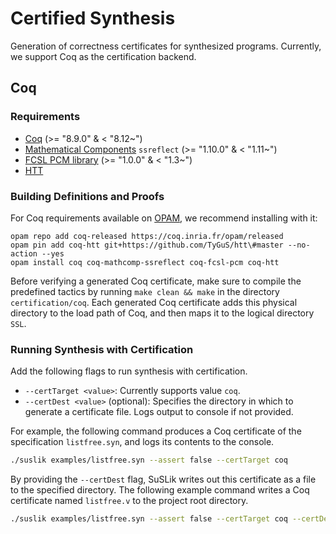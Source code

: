 # Certified Synthesis

Generation of correctness certificates for synthesized programs. Currently, we support Coq as the certification backend.

## Coq

### Requirements

- [Coq](https://coq.inria.fr/) (>= "8.9.0" & < "8.12~")
- [Mathematical Components](http://math-comp.github.io/math-comp/) `ssreflect` (>= "1.10.0" & < "1.11~")
- [FCSL PCM library](https://github.com/imdea-software/fcsl-pcm) (>= "1.0.0" & < "1.3~")
- [HTT](https://github.com/TyGuS/htt)

### Building Definitions and Proofs

For Coq requirements available on [OPAM](https://opam.ocaml.org/doc/Install.html), we recommend installing with it:

```
opam repo add coq-released https://coq.inria.fr/opam/released
opam pin add coq-htt git+https://github.com/TyGuS/htt\#master --no-action --yes
opam install coq coq-mathcomp-ssreflect coq-fcsl-pcm coq-htt
```

Before verifying a generated Coq certificate, make sure to compile the predefined tactics by running `make clean && make` in the directory `certification/coq`. Each generated Coq certificate adds this physical directory to the load path of Coq, and then maps it to the logical directory `SSL`.

### Running Synthesis with Certification

Add the following flags to run synthesis with certification.

- `--certTarget <value>`: Currently supports value `coq`.
- `--certDest <value>` (optional): Specifies the directory in which to generate a certificate file. Logs output to console if not provided.

For example, the following command produces a Coq certificate of the specification `listfree.syn`, and logs its contents to the console.

```bash
./suslik examples/listfree.syn --assert false --certTarget coq
```

By providing the `--certDest` flag, SuSLik writes out this certificate as a file to the specified directory. The following example command writes a Coq certificate named `listfree.v` to the project root directory.

```bash
./suslik examples/listfree.syn --assert false --certTarget coq --certDest .
```